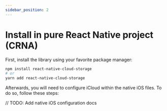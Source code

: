 ```yaml
---
sidebar_position: 2
---
```


# Install in pure React Native project (CRNA)

First, install the library using your favorite package manager:

```sh
npm install react-native-cloud-storage
# or
yarn add react-native-cloud-storage
```

Afterwards, you will need to configure iCloud within the native iOS files. To do so, follow these steps:

// TODO: Add native iOS configuration docs
